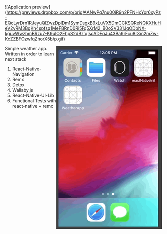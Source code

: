 ![Application preview]
(https://previews.dropbox.com/p/orig/AANwPq7nu00iR9n2PFNHxYor6xyPz-EQcLyrDrn1RJeyuQlZwzDplDm1SymDugxB9xLuVX5DmCCKSQReNQKXHuHeV2vRM3BgKn4spfsq1MeFBRnD0Ri5Fq5XrM2_B0oSV331JqODbNX-kguvWwzhmBRzu7-K9uIO2EhpS2dBzrqIsoADEqJu43Ba9rFcu8r3m2mZw-KcZZBFOzwfqZhorX5b/p.gif)

<img align="right" src="WeatherApp.gif">


Simple weather app. Written in order to learn next stack
1. React-Native-Navigation
2. Remx
3. Detox
4. Wallaby.js
5. React-Native-UI-Lib
6. Functional Tests with react-native + remx
